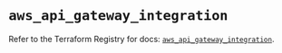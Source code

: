 # `aws_api_gateway_integration`

Refer to the Terraform Registry for docs: [`aws_api_gateway_integration`](https://registry.terraform.io/providers/hashicorp/aws/6.11.0/docs/resources/api_gateway_integration).
